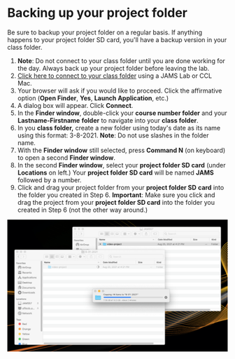 # Backing up your project folder

Be sure to backup your project folder on a regular basis. If anything happens to your project folder SD card, you'll have a backup version in your class folder.&#x20;

1. **Note**: Do not connect to your class folder until you are done working for the day. Always back up your project folder before leaving the lab.
2. [Click here to connect to your class folder](smb://ufilesls.ad.uwm.edu/LS/Courses/JAMS) using a JAMS Lab or CCL Mac.
3. Your browser will ask if you would like to proceed. Click the affirmative option (**Open Finder**, **Yes**, **Launch Application**, etc.)
4. A dialog box will appear. Click **Connect**.&#x20;
5. In the **Finder window**, double-click your **course number folder** and your **Lastname-Firstname** **folder** to navigate into your **class folder**.&#x20;
6. In you **class folder,** create a new folder using today's date as its name using this format: 3-8-2021. **Note**: Do not use slashes in the folder name.
7. With the **Finder window** still selected, press **Command N** (on keyboard) to open a second **Finder window**.
8. In the second **Finder window**, select your **project folder SD card** (under **Locations** on left.) Your **project folder SD card** will be named **JAMS** followed by a number.&#x20;
9. Click and drag your project folder from your **project folder SD** **card** into the folder you created in Step 6. **Important**: Make sure you click and drag the project from your **project folder SD card** into the folder you created in Step 6 (not the other way around.)

![Copying project folder from SD card to class folder.](../.gitbook/assets/backing-up-project-folder.png)

